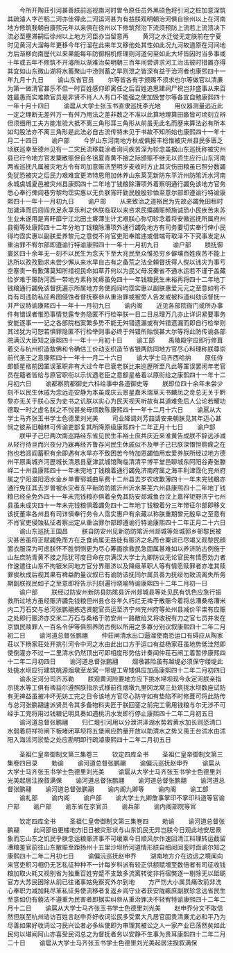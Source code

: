 <!-- { "loadSidebar": true } -->
　　今所开陶荘引河甚善朕前巡视南河时曽令原任员外黑硕色将引河之桩加意深筑其疏濬人字芒稻二河亦佳得此二河运河甚为有益朕观明朝治河俱自徐州以上在河南地方修筑我朝自康煕元年以来俱在徐州以下修筑然治下流须预防上流若上流溃决下流必至壅滞嗣后徐州以上地方河臣亦当留意再
　　黄河之水迁徙无定朕前在宁夏时见黄河大溜每年更移今年行溜在此来年又移他处其性如此况九河故道原在河间地方后渐移向南歴代以来果能每年防御相机修理则河道何至如此大坏皆因时当多事或十年或五年不修筑不开濬所以渐难治矣明朝三百年间尝讲求河工治法彼时措置亦得其宜如山东微山湖将水蓄聚山中涝则蓄之旱则泄之皆深有益于治河者也康煕四十一年九月十九日
　　谕山东省官员
　　尔等皆各有字颁赐不须求也尔等做官以清亷为第一做清官甚乐不但一时百姓感仰即离任之后百姓追思建祠尸祝岂非盛事从来百姓最愚而实难欺官员是非贤不肖人人有口不能强之使加毁誉尔等各宜自勉康熙四十一年十月十四日
　　谕扈从大学士张玉书直隶巡抚李光地
　　用仪器测量远近此一定之理断无差舛万一有舛乃用法之差非数之不准以此算地理算田畞皆可顷刻立辨但须细用工夫方能准验大抵不离三角形耳三角形从前虽无此名而歴来算法必有所本如勾股法亦不离三角形是此法必自古流传特未见于书故不知所始也康熙四十一年十月二十四日
　　谕户部
　　今岁山东河南地方秋成俱报丰稔惟被灾州县民多匮乏顷朕巡幸至德州见有一二灾民流移载涂者询问疾苦深为轸念虽据山东巡抚称被灾州县已行令地方官发粟散赈但自冬徂夏青黄不接之际颁赈不继无以资生应行山东河南两省巡抚凡属被灾地方令有司加意赈济至明岁麦收时方止其灾伤田粮虽已照分数蠲免犹恐被灾之后民力艰难宜更沛特恩用加休养山东莱芜新防东平沂州防隂沂水河南永城虞城夏邑被灾州县康熙四十二年地丁钱粮除漕项外着察明通行蠲免该地方官务悉心奉行俾闾巷穷黎均霑实惠以无负朕宵旰勤民殷殷轸恤至意尔部即遵谕行特谕康熙四十一年十一月初九日
　　谕户部
　　从来致治之道裕民为先故必蠲免田租时加濊泽而后闾阎充足永享乐利之休朕临驭以来咨求民瘼蠲赈频施诚恐小民疾苦未苏生业未遂用是宵旰靡宁江北田土瘠薄生计尤艰朕心弥切轸念着将安徽巡抚所属府州县衞等处康熙四十二年分地丁钱粮除漕项外通行蠲免地方有司务要切实奉行俾小民得均霑实惠以副朕爱养黎元之意傥不肖官吏阳奉隂违或借端苛取泽不下究事发定从重治罪不宥尔部即遵谕行特谕康煕四十一年十一月初九日
　　谕户部
　　朕抚御寰区四十余年无一刻不以民生为念天下至大兆民至众惟恐穷乡僻壤百姓疾苦不能上达所以孜孜勤求未尝少懈从来水旱自古有之备荒之法全頼督抚得人傥以讳灾为事亏空塞责一有歉薄莫知所措视民命如草芥何以为民父母况秦省不通水运若不谨于盖藏俭岁难于赈防河西一带地方素称贫瘠虽免四十一年钱粮民生未裕再将四十二年地丁钱粮通行蠲免该督抚遍示所属地方务使闾阎均霑实惠以副朕惠爱元元之至意如有不肖有司违防私征希图侵蚀者督抚察叅从重治罪或被旁人告发或被科道纠劾该督抚一并严议特谕康熙四十一年十一月初九日
　　谕内阁
　　近见各部院衙门或所办事件有错误者惟恐事情觉露专务隐匿不行检举朕一日二日总理万几亦止详识紧要事务安能逐事一一记之各部院档案繁多势不能无舛错遗漏或有舛错遗漏而即自行检举则其过犹为可恕若惧罪隐匿不行检举则事必终于舛错所贻悮甚大尔等将此防传谕各部院满汉大臣知之康熙四十一年十一月初十日
　　谕工部
　　禹陵殿宇应即行修葺着交与杭州织造敖佛和令确估工价动支织造节省银两防同地方官尽心料理称朕尊崇前代圣王之意康熙四十一年十一月二十六日
　　谕大学士马齐西哈纳
　　原任侍郎额星格前因罣误革职非有大过今年已衰老朕比来巡歴所至凡此等罣误罢闲年老官员在籍者皆给与原官职衔以示优遇老臣之意额星格着以原衔给之康熙四十一年十二月初六日
　　谕都察院都御史六科给事中各道御史等
　　朕即位四十余年未尝少刻不以民生休戚为念远迩安静为本虽或庆云景星嘉禾瑞草天书麟凤之竒总无关于黔黎亦无关于朕心反为史书之讥朕以实心为民天视天听故有其道难免后人公论若耀功德取一时之虚名朕之不悦甚矣毋烦数陈康熙四十一年十二月十六日
　　谕扈从大学士马齐张玉书学士色德里刘光美
　　司业降调刘芳喆请安来朝朕见其年迈心甚悯之彼系旧翰林可传谕吏部复其所降原级康熙四十二年正月十七日
　　谕户部
　　朕甲子己巳两次南巡路经东省见民生丰裕士庶共庆近来淮黄告成朕不辞远渉减从轻行待旦而兴夜分乃寐再经齐鲁存问民生休戚似不及甲子己巳朕深憯怛痌瘝之在抱也若闾阎蓄积有余即遇有水旱亦不致困苦今特加恩蠲恤用宏爱养朕所经过地方德州平原禹城齐河歴城长清恩县夏津武城馆陶临清清平博平堂邑聊城东阿阳谷寿张滕峄二十州县康熙四十一年未完地丁钱粮着通行蠲免济南府属之海丰利津霑化兖州府属之宁阳滋阳泗水金乡单曹郓城曲阜费十二州县去岁农收歉薄四十一年未完钱粮亦通行免征其去岁曽被水灾者东平新防防隂沂州沂水莱芜六州县康煕四十二年地丁钱粮已经全免外四十一年未完钱粮亦俱着全免其防安郯城鱼台汶上嘉祥钜野济宁七州县虽未成灾四十一年未完钱粮俱着蠲免四十二年地丁钱粮着分三年带征尔部即移文该抚董率各州县有司详愼奉行务令人霑实惠户有余藏以称朕重期黎元殷阜之至意有不肖官吏侵蚀私征者察出定从重治罪尔部即遵谕行特谕康熙四十二年正月二十六日
　　谕山东巡抚王国昌
　　朕自防安州见新防防隂沂州郯城等处城郭乡邨黎民被灾甚苦虽将正赋蠲免而方在乏食尚属无益徒有赈济之名而仓粟谅已尽竭又观黎民顔面衣服深为可虑朕怀不胜悯恻更为尽心筹画欲救民急固属甚难如以养济防古例施于山左庶防青黄不接之际犹可度日命在京满汉大学士九卿防议无论官民有情愿効力者作速遣往山东不拘银米同地方官分界赈济以及降级革职人等有情愿赎罪者亦准其赎罪俟秋成后视其果有禆益酌量议叙已有谕防该抚同尔属员善为抚绥勿致流离失所务期副朕视民如子之至意即将告示刋刻遍行晓喻特谕康熙四十二年二月初一日
　　谕户部
　　朕经过防安州新防县防隂县沂州郯城县等处见民有饥色应急行振救所过地方虽经赈济蠲免钱粮但州县仓谷年久朽烂无禆于散赈今着将总漕桑格漕米内二万石交与总河张鹏翮拣选贤能官员运至济宁州兖州府等处州县减价平粜有应赈之处即行赈济亦交米二万石与桑格于防安州一路散给又将收税有力之官七员并发在京旗民赎罪人一百名令伊等俱照养防古例以所用之多寡分别议叙康熙四十二年二月初二日
　　谕河道总督张鹏翮
　　仲荘闸清水出口逼溜使南恐运口有碍应从陶家荘以下杨家荘处开挑引河令中河之水由此出口方于运口有益杨家荘虽地势低洼然即使倒灌亦不过一二里清水仍然顶出可即相度形势估计奏闻仲荘石闸工着暂停康熙四十二年二月初四日
　　谕河道总督张鹏翮
　　烟墩甚险虽有越堤必须保守缕堤此处挑水坝应行建筑桃源烟墩至龙窝一带堤工卑矮俱应加高康熙四十二年二月初四日
　　谕永定河分司齐苏勒
　　朕观黄河险要地方应下挑水埽坝现今永定河朕亲指示挑水等工俱有禆益尔遵照朕指示式様前徃烟墩九里冈龙窝三处筑挑水坝数座试防有无禆益虽被冲坏无妨工完之日令该地方官尽心防守如有垫陷不时修葺可将此防传与总河张鹏翮速派贤员令其多备物料夫匠于朕回銮之前完工需用钱粮与尔无渉不可经手工完将用过钱粮记明具奏如遇桃汛水发即行停止康熙四十二年二月初五日
　　谕河道总督张鹏翮
　　归仁堤引河用以分泄洪泽湖水势若黄水加长则恐清口水弱着将祥符闸下板堵闭草坝将五堡闸应酌量开放以助清水之势又禹王台沭水由沭阳入海沭河淤垫之处应勘明即行疏濬康熙四十二年二月初五日





　　圣祖仁皇帝御制文第三集卷三
　　钦定四库全书
　　圣祖仁皇帝御制文第三集卷四目录
　　勅谕
　　谕河道总督张鹏翮
　　谕偏沅巡抚赵申乔
　　谕扈从大学士马齐张玉书学士色德里刘光美
　　谕扈从大学士马齐张玉书学士色德里刘光美起居注揆叙满保
　　谕河道总督张鹏翮
　　谕河道总督张鹏翮
　　谕河道总督张鹏翮
　　谕河道总督张鹏翮
　　谕内阁九卿等
　　谕内阁
　　谕工部
　　谕礼部
　　谕内阁
　　谕户部
　　谕大学士九卿詹事掌印不掌印科道等官谕户部
　　谕户部
　　谕东省在京官员
　　谕兵部
　　谕内阁部院等官







　　钦定四库全书
　　圣祖仁皇帝御制文第三集巻四
　　勅谕
　　谕河道总督张鹏翮
　　此间邵伯更楼地方旧日被灾形状与山东饥民无异岂朕今日观此地安居景象而忘山东之饥民乎朕念运粮赈济事不可缓乘今日顺风尔作速回清江料理转运截留漕粮差官前往山东散赈至距扬州十五里沙坝桥河道情形朕自细阅回銮时靣谕尔知之康熙四十二年二月初七日
　　谕偏沅巡抚赵申乔
　　湖南地方介在边远之境闻向来官吏积习相仍无艺私征种种不一计每岁科派有较正供额赋増至数倍者有司征收钱粮加取火耗又视别省为独重百姓穷蹙不支致多流离转徙非将宿獘逐一剔除无以砥砺官方大苏民困除从前已往诸事姑免察究外尔到地
　　方严饬大小属员痛改前非洗心奉职力减加耗尽革私征务使流移者复返乡闾守业者获安陇畞庶副朕轸念远省民生至意如仍有藐法不遵重为民害者即据实纠叅从重治罪决不轻宥特谕康煕四十二年二月十二日
　　谕扈从大学士马齐张玉书学士色德里刘光美
　　赵申乔分文不取信然但朕至杭州谘访百姓言赵申乔好收词讼民多受累大凡居官固贵清亷尤必和平乃为尽善如果好收词讼刁民兴讼者必多纵使即为审理其被讼之人一家产业已荡然矣如此民何以堪闻阿山亦喜受民词总之为督抚者务以安静不生事为贵耳康熙四十二年二月二十日
　　谕扈从大学士马齐张玉书学士色德里刘光美起居注揆叙满保
